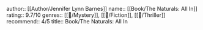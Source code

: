 author:: [[Author/Jennifer Lynn Barnes]]
name:: [[Book/The Naturals: All In]]
rating:: 9.7/10
genres:: [[📖/Mystery]], [[📖/Fiction]], [[📖/Thriller]]
recommend:: 4/5
title:: Book/The Naturals: All In
